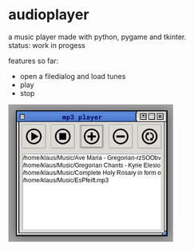 # audioplayer

a music player made with python, pygame and tkinter.  
status: work in progess  

features so far:
- open a filedialog and load tunes
- play
- stop

<img src="https://github.com/nsklaus/audioplayer/blob/master/screenshot.png?raw=true">

